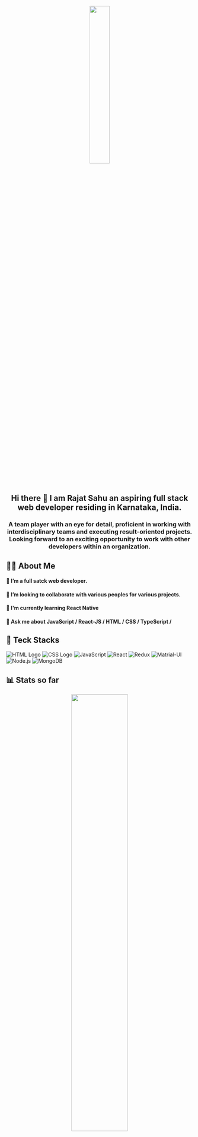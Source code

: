 <p align="center" width="100%">
    <img width="33%" src="https://github.com/kiranjolisa/kiranjolisa/raw/main/code.gif?raw=true">
</p>

<h2 align = "center" > Hi there 👋 I am Rajat Sahu an aspiring full stack web developer residing in Karnataka, India.</h2>

<h3 align = "center" >A team player with an eye for detail, proficient in working with interdisciplinary teams and executing result-oriented projects. Looking forward to an exciting opportunity to work with other developers within an organization.</h3>

## 🙋‍♂️ About Me

#### 🌱 I’m a full satck web developer.
#### 👯 I’m looking to collaborate with various peoples for various projects.
#### 🌱 I'm currently learning React Native
#### 💬 Ask me about JavaScript / React-JS / HTML / CSS / TypeScript / 

## 🚀 Teck Stacks
![HTML Logo](https://camo.githubusercontent.com/5d3b0191832237fcbfc6d4497524e8bb547c6bfc9eafb738d5205c629d202067/68747470733a2f2f696d672e736869656c64732e696f2f62616467652f68746d6c352532302d2532334533344632362e7376673f267374796c653d666f722d7468652d6261646765266c6f676f3d68746d6c35266c6f676f436f6c6f723d7768697465) 
![CSS Logo](https://camo.githubusercontent.com/5ed492db9c79ad5990eda7dc80923377f0e7096b18a4d1e9b86c8987dc0e5aa5/68747470733a2f2f696d672e736869656c64732e696f2f62616467652f637373332532302d2532333135373242362e7376673f267374796c653d666f722d7468652d6261646765266c6f676f3d63737333266c6f676f436f6c6f723d7768697465)
![JavaScript](https://camo.githubusercontent.com/62d37abe760867620e0baea1066303719d630a82936837ba7bff6b0c754e3c9f/68747470733a2f2f696d672e736869656c64732e696f2f62616467652f6a6176617363726970742532302d2532333332333333302e7376673f267374796c653d666f722d7468652d6261646765266c6f676f3d6a617661736372697074266c6f676f436f6c6f723d253233463744463145)
![React](https://camo.githubusercontent.com/4e4a3b5c3e9c00501ec866e2f2466c5a6032f838aca5f2cf3b14450e39e8a2f0/68747470733a2f2f696d672e736869656c64732e696f2f62616467652f72656163742532302d2532333230323332612e7376673f267374796c653d666f722d7468652d6261646765266c6f676f3d7265616374266c6f676f436f6c6f723d253233363144414642)
![Redux](https://camo.githubusercontent.com/52294b273874a865f116a95c7f1075e8adf314d2ab7d57c3834d4311865afa32/68747470733a2f2f696d672e736869656c64732e696f2f62616467652f72656475782d2532333539336438382e7376673f267374796c653d666f722d7468652d6261646765266c6f676f3d7265647578266c6f676f436f6c6f723d7768697465)
![Matrial-UI](https://camo.githubusercontent.com/424167c850ce85db72f79b765190b252653de71d8cbc050498c613077128d095/68747470733a2f2f696d672e736869656c64732e696f2f62616467652f6d6174657269616c25323075692532302d2532333030383143422e7376673f267374796c653d666f722d7468652d6261646765266c6f676f3d6d6174657269616c2d7569266c6f676f436f6c6f723d7768697465)
![Node.js](https://camo.githubusercontent.com/cc96d7d28a6ca21ddbb1f2521d751d375230ed840271e6a4c8694cf87cc60c14/68747470733a2f2f696d672e736869656c64732e696f2f62616467652f6e6f64652e6a732532302d2532333433383533442e7376673f267374796c653d666f722d7468652d6261646765266c6f676f3d6e6f64652e6a73266c6f676f436f6c6f723d7768697465)
![MongoDB](https://camo.githubusercontent.com/b38bbb1cba49a754ade66ca1ca45541ed07ab31a3b01166157f513b44fb35f70/68747470733a2f2f696d672e736869656c64732e696f2f62616467652f4d6f6e676f44422d2532333465613934622e7376673f267374796c653d666f722d7468652d6261646765266c6f676f3d6d6f6e676f6462266c6f676f436f6c6f723d7768697465)

## 📊 Stats so far

<p align="center" width="100%">
    <img width="55%" src="https://github-readme-stats.vercel.app/api?username=rajatsahu18&show_icons=true&theme=synthwave&count_private=true">
</p>

<p align="center" width="100%">
    <img width="55%" src="https://github-readme-streak-stats.herokuapp.com/?user=rajatsahu18&theme=jolly&count_private=true)](https://git.io/streak-stats">
</p>

<p align="center" width="100%">
    <img width="30%" src="https://github-readme-stats.vercel.app/api/top-langs/?username=rajatsahu18&layout=compact)](https://github.com/rajatsahu18/github-readme-stats">
</p>

[![Rajat's github activity graph](https://activity-graph.herokuapp.com/graph?username=rajatsahu18&theme=redical)](https://github.com/rajatsahu18/github-readme-activity-graph)


## 🌏 Find me here too

[![GitHub](https://camo.githubusercontent.com/98812a998157d60156268de371c88e4cf7c5f0aad96301128aa2a8dd0d8baab0/68747470733a2f2f696d672e736869656c64732e696f2f62616467652f2d6769746875622e696f2d3030303030303f7374796c653d666f722d7468652d6261646765266c6f676f3d7265616374266c6f676f436f6c6f723d7768697465)](https://github.com/rajatsahu18)
[![LinkedIn](https://camo.githubusercontent.com/a493f6833f99fb3c85788d6d9305e6b7a42b838e5ee5d138fd9a8214a7e77472/68747470733a2f2f696d672e736869656c64732e696f2f62616467652f6c696e6b6564696e2d2532333030373742352e7376673f267374796c653d666f722d7468652d6261646765266c6f676f3d6c696e6b6564696e266c6f676f436f6c6f723d7768697465)](https://www.linkedin.com/in/rajat-sahu-102791147/)
[![Gmail](https://camo.githubusercontent.com/5e1eb2665e70b8f3090d6d471f7cd75eb8e2081b1ecd7181f0b932e55fa19a5e/68747470733a2f2f696d672e736869656c64732e696f2f62616467652f2d474d41494c2d4431343833363f7374796c653d666f722d7468652d6261646765266c6f676f3d676d61696c266c6f676f436f6c6f723d7768697465)](https://mail.google.com/mail/u/0/#inbox)


<!--
**rajatsahu18/rajatsahu18** is a ✨ _special_ ✨ repository because its `README.md` (this file) appears on your GitHub profile.

Here are some ideas to get you started:

- 🔭 I’m currently working on ...
- 🌱 I’m currently learning ...
- 👯 I’m looking to collaborate on ...
- 🤔 I’m looking for help with ...
- 💬 Ask me about ...
- 📫 How to reach me: 
- 😄 Pronouns: He/Him
- ⚡ Fun fact: ...
-->
